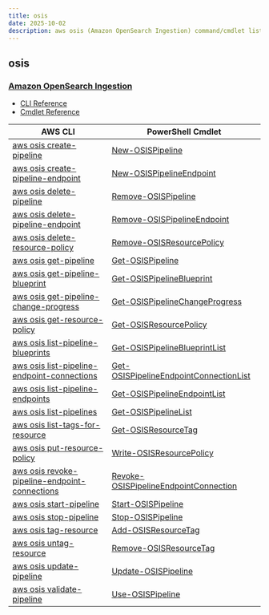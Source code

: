 ```yaml
---
title: osis
date: 2025-10-02
description: aws osis (Amazon OpenSearch Ingestion) command/cmdlet list.
---
```


## osis

### [Amazon OpenSearch Ingestion](https://aws.amazon.com/opensearch-service/features/integration/)

* [CLI Reference](https://awscli.amazonaws.com/v2/documentation/api/latest/reference/osis/index.html)
* [Cmdlet Reference](https://docs.aws.amazon.com/powershell/latest/reference/items/OSIS_cmdlets.html)

|AWS CLI|PowerShell Cmdlet|
|----|----|
|[aws osis create-pipeline](https://awscli.amazonaws.com/v2/documentation/api/latest/reference/osis/create-pipeline.html)|[New-OSISPipeline](https://docs.aws.amazon.com/powershell/latest/reference/items/New-OSISPipeline.html)|
|[aws osis create-pipeline-endpoint](https://awscli.amazonaws.com/v2/documentation/api/latest/reference/osis/create-pipeline-endpoint.html)|[New-OSISPipelineEndpoint](https://docs.aws.amazon.com/powershell/latest/reference/items/New-OSISPipelineEndpoint.html)|
|[aws osis delete-pipeline](https://awscli.amazonaws.com/v2/documentation/api/latest/reference/osis/delete-pipeline.html)|[Remove-OSISPipeline](https://docs.aws.amazon.com/powershell/latest/reference/items/Remove-OSISPipeline.html)|
|[aws osis delete-pipeline-endpoint](https://awscli.amazonaws.com/v2/documentation/api/latest/reference/osis/delete-pipeline-endpoint.html)|[Remove-OSISPipelineEndpoint](https://docs.aws.amazon.com/powershell/latest/reference/items/Remove-OSISPipelineEndpoint.html)|
|[aws osis delete-resource-policy](https://awscli.amazonaws.com/v2/documentation/api/latest/reference/osis/delete-resource-policy.html)|[Remove-OSISResourcePolicy](https://docs.aws.amazon.com/powershell/latest/reference/items/Remove-OSISResourcePolicy.html)|
|[aws osis get-pipeline](https://awscli.amazonaws.com/v2/documentation/api/latest/reference/osis/get-pipeline.html)|[Get-OSISPipeline](https://docs.aws.amazon.com/powershell/latest/reference/items/Get-OSISPipeline.html)|
|[aws osis get-pipeline-blueprint](https://awscli.amazonaws.com/v2/documentation/api/latest/reference/osis/get-pipeline-blueprint.html)|[Get-OSISPipelineBlueprint](https://docs.aws.amazon.com/powershell/latest/reference/items/Get-OSISPipelineBlueprint.html)|
|[aws osis get-pipeline-change-progress](https://awscli.amazonaws.com/v2/documentation/api/latest/reference/osis/get-pipeline-change-progress.html)|[Get-OSISPipelineChangeProgress](https://docs.aws.amazon.com/powershell/latest/reference/items/Get-OSISPipelineChangeProgress.html)|
|[aws osis get-resource-policy](https://awscli.amazonaws.com/v2/documentation/api/latest/reference/osis/get-resource-policy.html)|[Get-OSISResourcePolicy](https://docs.aws.amazon.com/powershell/latest/reference/items/Get-OSISResourcePolicy.html)|
|[aws osis list-pipeline-blueprints](https://awscli.amazonaws.com/v2/documentation/api/latest/reference/osis/list-pipeline-blueprints.html)|[Get-OSISPipelineBlueprintList](https://docs.aws.amazon.com/powershell/latest/reference/items/Get-OSISPipelineBlueprintList.html)|
|[aws osis list-pipeline-endpoint-connections](https://awscli.amazonaws.com/v2/documentation/api/latest/reference/osis/list-pipeline-endpoint-connections.html)|[Get-OSISPipelineEndpointConnectionList](https://docs.aws.amazon.com/powershell/latest/reference/items/Get-OSISPipelineEndpointConnectionList.html)|
|[aws osis list-pipeline-endpoints](https://awscli.amazonaws.com/v2/documentation/api/latest/reference/osis/list-pipeline-endpoints.html)|[Get-OSISPipelineEndpointList](https://docs.aws.amazon.com/powershell/latest/reference/items/Get-OSISPipelineEndpointList.html)|
|[aws osis list-pipelines](https://awscli.amazonaws.com/v2/documentation/api/latest/reference/osis/list-pipelines.html)|[Get-OSISPipelineList](https://docs.aws.amazon.com/powershell/latest/reference/items/Get-OSISPipelineList.html)|
|[aws osis list-tags-for-resource](https://awscli.amazonaws.com/v2/documentation/api/latest/reference/osis/list-tags-for-resource.html)|[Get-OSISResourceTag](https://docs.aws.amazon.com/powershell/latest/reference/items/Get-OSISResourceTag.html)|
|[aws osis put-resource-policy](https://awscli.amazonaws.com/v2/documentation/api/latest/reference/osis/put-resource-policy.html)|[Write-OSISResourcePolicy](https://docs.aws.amazon.com/powershell/latest/reference/items/Write-OSISResourcePolicy.html)|
|[aws osis revoke-pipeline-endpoint-connections](https://awscli.amazonaws.com/v2/documentation/api/latest/reference/osis/revoke-pipeline-endpoint-connections.html)|[Revoke-OSISPipelineEndpointConnection](https://docs.aws.amazon.com/powershell/latest/reference/items/Revoke-OSISPipelineEndpointConnection.html)|
|[aws osis start-pipeline](https://awscli.amazonaws.com/v2/documentation/api/latest/reference/osis/start-pipeline.html)|[Start-OSISPipeline](https://docs.aws.amazon.com/powershell/latest/reference/items/Start-OSISPipeline.html)|
|[aws osis stop-pipeline](https://awscli.amazonaws.com/v2/documentation/api/latest/reference/osis/stop-pipeline.html)|[Stop-OSISPipeline](https://docs.aws.amazon.com/powershell/latest/reference/items/Stop-OSISPipeline.html)|
|[aws osis tag-resource](https://awscli.amazonaws.com/v2/documentation/api/latest/reference/osis/tag-resource.html)|[Add-OSISResourceTag](https://docs.aws.amazon.com/powershell/latest/reference/items/Add-OSISResourceTag.html)|
|[aws osis untag-resource](https://awscli.amazonaws.com/v2/documentation/api/latest/reference/osis/untag-resource.html)|[Remove-OSISResourceTag](https://docs.aws.amazon.com/powershell/latest/reference/items/Remove-OSISResourceTag.html)|
|[aws osis update-pipeline](https://awscli.amazonaws.com/v2/documentation/api/latest/reference/osis/update-pipeline.html)|[Update-OSISPipeline](https://docs.aws.amazon.com/powershell/latest/reference/items/Update-OSISPipeline.html)|
|[aws osis validate-pipeline](https://awscli.amazonaws.com/v2/documentation/api/latest/reference/osis/validate-pipeline.html)|[Use-OSISPipeline](https://docs.aws.amazon.com/powershell/latest/reference/items/Use-OSISPipeline.html)|

